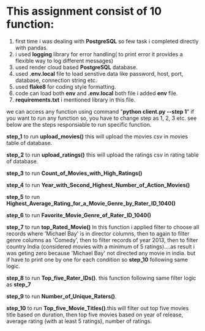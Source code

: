 # This assignment consist of 10 function:
1) first time i was dealing with **PostgreSQL** so few task i completed directly with pandas.
2) i used **logging** library for error handling( to print error it provides a flexible way to log different messages)
3) used render cloud based **PostgreSQL** database.
4) used **.env.local** file to load senstive data like password, host, port, database, connection string etc.
5) used **flake8** for coding style formatting.
6) code can load both **env** and **.env.local** both file i added **env** file.
7) **requirements.txt** i mentioned library in this file.
 
we can access any function using command "**python client.py --step 1**" if you want to run any function so, you have to change step as 1, 2, 3 etc. see below are the steps responsiable to run specific function.
  
  **step_1** to run **upload_movies()** this will upload the movies csv in movies table of database.
  
  **step_2** to run **upload_ratings()** this will upload the ratings csv in rating table of database.
  
  **step_3** to run **Count_of_Movies_with_High_Ratings()**
  
  **step_4** to run **Year_with_Second_Highest_Number_of_Action_Movies()**
  
  **step_5** to run **Highest_Average_Rating_for_a_Movie_Genre_by_Rater_ID_1040()**
  
  **step_6** to run **Favorite_Movie_Genre_of_Rater_ID_1040()**
  
  **step_7** to run **top_Rated_Movie()** In this function i applied filter to choose all records where 'Michael Bay' is in director columns, then to again to filter genre columns as 'Comedy', then to filter records of year 2013, then to filter country India (considered movies with a minimum of 5 ratings)....as result i was geting zero because 'Michael Bay' not directed any movie in india. but if have to print one by one for each condition so **step_10** following same logic.

  
  **step_8** to run **Top_five_Rater_IDs()**. this function following same filter logic as **step_7**
  
  **step_9** to run **Number_of_Unique_Raters()**. 
  
  **step_10** to run **Top_five_Movie_Titles()**.this will filter out top five movies title based on duration, then top five movies based on year of release, average rating (with at least 5 ratings), number of ratings.
